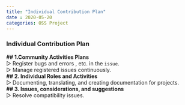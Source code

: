 ```yaml
---
title: "Individual Contribution Plan"
date : 2020-05-20
categories: OSS Project
---
```

### Individual Contribution Plan

<b>## 1.Community Activities Plans</b><br>
▷ Register bugs and errors , etc. in the `issue`.<br>
▷ Manage registered issues continuously.<br>
<b>## 2. Individual Roles and Activities</b><br>
▷ Documenting, translating, and creating documentation for projects.<br>
<b>## 3. Issues, considerations, and suggestions</b><br>
▷ Resolve compatibility issues.<br>
